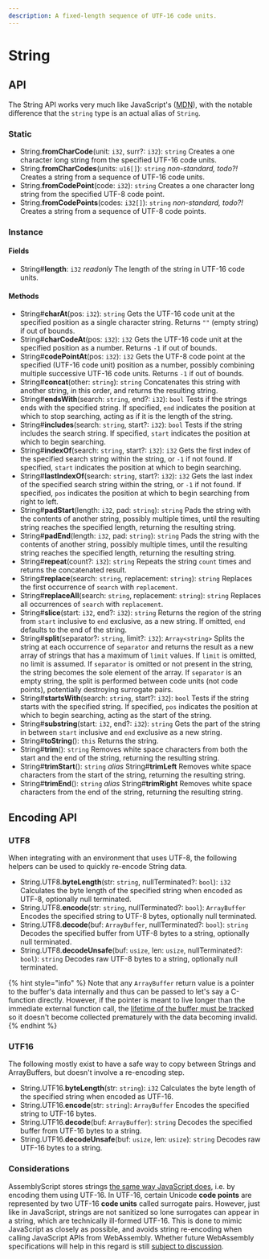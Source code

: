 ```yaml
---
description: A fixed-length sequence of UTF-16 code units.
---
```


# String

## API

The String API works very much like JavaScript's \([MDN](https://developer.mozilla.org/en-US/docs/Web/JavaScript/Reference/Global_Objects/String)\), with the notable difference that the `string` type is an actual alias of `String`.

### Static

* String.**fromCharCode**\(unit: `i32`, surr?: `i32`\): `string` Creates a one character long string from the specified UTF-16 code units.
* String.**fromCharCodes**\(units: `u16[]`\): `string` _non-standard, todo?!_ Creates a string from a sequence of UTF-16 code units.
* String.**fromCodePoint**\(code: `i32`\): `string` Creates a one character long string from the specified UTF-8 code point.
* String.**fromCodePoints**\(codes: `i32[]`\): `string` _non-standard, todo?!_ Creates a string from a sequence of UTF-8 code points.

### Instance

#### Fields

* String\#**length**: `i32` _readonly_ The length of the string in UTF-16 code units.

#### Methods

* String\#**charAt**\(pos: `i32`\): `string` Gets the UTF-16 code unit at the specified position as a single character string. Returns `""` \(empty string\) if out of bounds.
* String\#**charCodeAt**\(pos: `i32`\): `i32` Gets the UTF-16 code unit at the specified position as a number. Returns `-1` if out of bounds.
* String\#**codePointAt**\(pos: `i32`\): `i32` Gets the UTF-8 code point at the specified \(UTF-16 code unit\) position as a number, possibly combining multiple successive UTF-16 code units. Returns `-1` if out of bounds.
* String\#**concat**\(other: `string`\): `string` Concatenates this string with another string, in this order, and returns the resulting string.
* String\#**endsWith**\(search: `string`, end?: `i32`\): `bool` Tests if the strings ends with the specified string. If specified, `end` indicates the position at which to stop searching, acting as if it is the length of the string.
* String\#**includes**\(search: `string`, start?: `i32`\): `bool` Tests if the string includes the search string. If specified, `start` indicates the position at which to begin searching.
* String\#**indexOf**\(search: `string`, start?: `i32`\): `i32` Gets the first index of the specified search string within the string, or `-1` if not found. If specified, `start` indicates the position at which to begin searching.
* String\#**lastIndexOf**\(search: `string`, start?: `i32`\): `i32` Gets the last index of the specified search string within the string, or `-1` if not found. If specified, `pos` indicates the position at which to begin searching from right to left.
* String\#**padStart**\(length: `i32`, pad: `string`\): `string` Pads the string with the contents of another string, possibly multiple times, until the resulting string reaches the specified length, returning the resulting string.
* String\#**padEnd**\(length: `i32`, pad: `string`\): `string` Pads the string with the contents of another string, possibly multiple times, until the resulting string reaches the specified length, returning the resulting string.
* String\#**repeat**\(count?: `i32`\): `string` Repeats the string `count` times and returns the concatenated result.
* String\#**replace**\(search: `string`, replacement: `string`\): `string` Replaces the first occurrence of `search` with `replacement`.
* String\#**replaceAll**\(search: `string`, replacement: `string`\): `string` Replaces all occurrences of `search` with `replacement`.
* String\#**slice**\(start: `i32`, end?: `i32`\): `string` Returns the region of the string from `start` inclusive to `end` exclusive, as a new string. If omitted, `end` defaults to the end of the string.
* String\#**split**\(separator?: `string`, limit?: `i32`\): `Array<string>` Splits the string at each occurrence  of `separator` and returns the result as a new array of strings that has a maximum of `limit` values. If `limit` is omitted, no limit is assumed. If `separator` is omitted or not present in the string, the string becomes the sole element of the array. If `separator` is an empty string, the split is performed between code units \(not code points\), potentially destroying surrogate pairs.
* String\#**startsWith**\(search: `string`, start?: `i32`\): `bool` Tests if the string starts with the specified string. If specified, `pos` indicates the position at which to begin searching, acting as the start of the string.
* String\#**substring**\(start: `i32`, end?: `i32`\): `string` Gets the part of the string in between `start` inclusive and `end` exclusive as a new string.
* String\#**toString**\(\): `this` Returns the string.
* String\#**trim**\(\): `string` Removes white space characters from both the start and the end of the string, returning the resulting string.
* String\#**trimStart**\(\): `string` _alias_  String\#**trimLeft** Removes white space characters from the start of the string, returning the resulting string.
* String\#**trimEnd**\(\): `string` _alias_  String\#**trimRight** Removes white space characters from the end of the string, returning the resulting string.

## Encoding API

### UTF8

When integrating with an environment that uses UTF-8, the following helpers can be used to quickly re-encode String data.

* String.UTF8.**byteLength**\(str: `string`, nullTerminated?: `bool`\): `i32` Calculates the byte length of the specified string when encoded as UTF-8, optionally null terminated.
* String.UTF8.**encode**\(str: `string`, nullTerminated?: `bool`\): `ArrayBuffer` Encodes the specified string to UTF-8 bytes, optionally null terminated.
* String.UTF8.**decode**\(buf: `ArrayBuffer`, nullTerminated?: `bool`\): `string` Decodes the specified buffer from UTF-8 bytes to a string, optionally null terminated.
* String.UTF8.**decodeUnsafe**\(buf: `usize`, len: `usize`, nullTerminated?: `bool`\): `string` Decodes raw UTF-8 bytes to a string, optionally null terminated.

{% hint style="info" %}
Note that any `ArrayBuffer` return value is a pointer to the buffer's data internally and thus can be passed to let's say a C-function directly. However, if the pointer is meant to live longer than the immediate external function call, the [lifetime of the buffer must be tracked](../details/runtime.md#managing-lifetimes) so it doesn't become collected prematurely with the data becoming invalid.
{% endhint %}

### UTF16

The following mostly exist to have a safe way to copy between Strings and ArrayBuffers, but doesn't involve a re-encoding step.

* String.UTF16.**byteLength**\(str: `string`\): `i32` Calculates the byte length of the specified string when encoded as UTF-16.
* String.UTF16.**encode**\(str: `string`\): `ArrayBuffer` Encodes the specified string to UTF-16 bytes.
* String.UTF16.**decode**\(buf: `ArrayBuffer`\): `string` Decodes the specified buffer from UTF-16 bytes to a string.
* String.UTF16.**decodeUnsafe**\(buf: `usize`, len: `usize`\): `string` Decodes raw UTF-16 bytes to a string.

### Considerations

AssemblyScript stores strings [the same way JavaScript does](https://mathiasbynens.be/notes/javascript-encoding), i.e. by encoding them using UTF-16. In UTF-16, certain Unicode **code points** are represented by two UTF-16 **code units** called surrogate pairs. However, just like in JavaScript, strings are not sanitized so lone surrogates can appear in a string, which are technically ill-formed UTF-16. This is done to mimic JavaScript as closely as possible, and avoids string re-encoding when calling JavaScript APIs from WebAssembly. Whether future WebAssembly specifications will help in this regard is still [subject to discussion](https://github.com/WebAssembly/webidl-bindings/issues/13).
